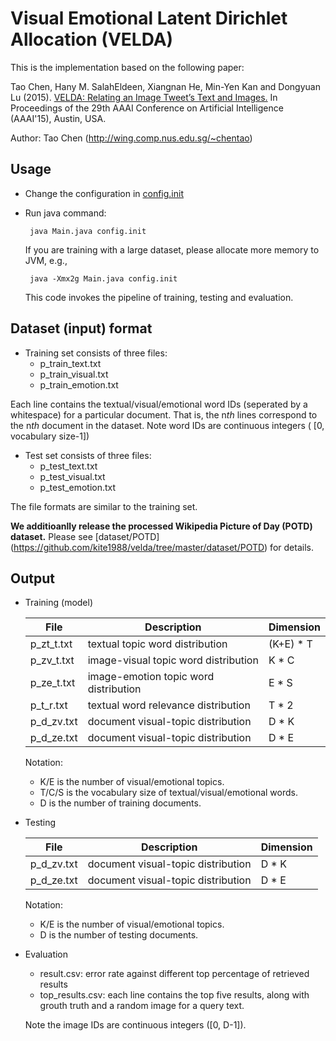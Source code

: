 # Visual Emotional Latent Dirichlet Allocation (VELDA) 

This is the implementation based on the following paper:

Tao Chen, Hany M. SalahEldeen, Xiangnan He, Min-Yen Kan and Dongyuan Lu (2015). [VELDA: Relating an Image Tweet’s Text and Images.](http://wing.comp.nus.edu.sg/~chentao/data/pubs/velda_aaai15.pdf) In Proceedings of the 29th AAAI Conference on Artificial Intelligence (AAAI'15), Austin, USA.

Author: Tao Chen (http://wing.comp.nus.edu.sg/~chentao)

## Usage

* Change the configuration in [config.init](https://github.com/kite1988/velda/blob/master/config.init)
* Run java command:

  ``` java Main.java config.init```
  
  If you are training with a large dataset, please allocate more memory to JVM, e.g.,
  
   ``` java -Xmx2g Main.java config.init```
  
  This code invokes the pipeline of training, testing and evaluation.
   

## Dataset (input) format
  * Training set consists of three files:
    * p_train_text.txt
    * p_train_visual.txt
    * p_train_emotion.txt
  
  Each line contains the textual/visual/emotional word IDs (seperated by a whitespace) for a particular document. That is, the n*th* lines correspond to the n*th* document in the dataset. Note word IDs are continuous integers ( [0, vocabulary size-1])

  * Test set consists of three files:
    * p_test_text.txt
    * p_test_visual.txt
    * p_test_emotion.txt
  
  The file formats are similar to the training set.

  **We additioanlly release the processed Wikipedia Picture of Day (POTD) dataset.** Please see [dataset/POTD] (https://github.com/kite1988/velda/tree/master/dataset/POTD) for details. 


## Output

  * Training (model)

    File | Description | Dimension
    ------------ | ------------- | -------------
    p_zt_t.txt | textual topic word distribution | (K+E) * T
    p_zv_t.txt | image-visual topic word distribution | K * C
    p_ze_t.txt | image-emotion topic word distribution | E * S
    p_t_r.txt  | textual word relevance distribution | T * 2
    p_d_zv.txt | document visual-topic distribution | D * K
    p_d_ze.txt | document visual-topic distribution | D * E
    
    Notation: 
    * K/E is the number of visual/emotional topics.
    * T/C/S is the vocabulary size of textual/visual/emotional words.
    * D is the number of training documents.
  
  
  * Testing
  
    File | Description | Dimension
    ------------ | ------------- | -------------
    p_d_zv.txt | document visual-topic distribution | D * K
    p_d_ze.txt | document visual-topic distribution | D * E

    Notation:
      * K/E is the number of visual/emotional topics.
      * D is the number of testing documents.
      
  * Evaluation
    * result.csv: error rate against different top percentage of retrieved results
    * top_results.csv: each line contains the top five results, along with grouth truth and a random image for a query text.
    
    Note the image IDs are continuous integers ([0, D-1]).












